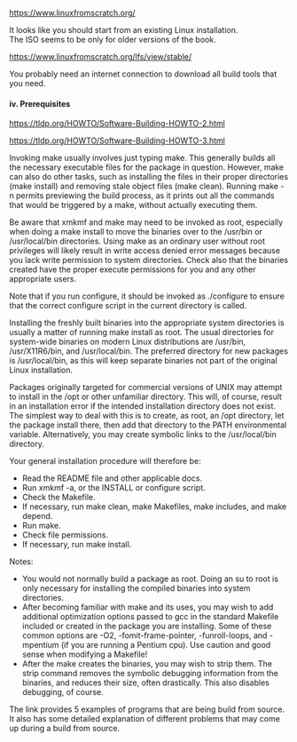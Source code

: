 https://www.linuxfromscratch.org/

It looks like you should start from an existing Linux installation.\
The ISO seems to be only for older versions of the book.

https://www.linuxfromscratch.org/lfs/view/stable/

You probably need an internet connection to download all build tools that you need.

#### iv. Prerequisites

https://tldp.org/HOWTO/Software-Building-HOWTO-2.html

https://tldp.org/HOWTO/Software-Building-HOWTO-3.html

Invoking make usually involves just typing make. This generally builds all the necessary executable files for the package in question. However, make can also do other tasks, such as installing the files in their proper directories (make install) and removing stale object files (make clean). Running make -n permits previewing the build process, as it prints out all the commands that would be triggered by a make, without actually executing them.

Be aware that xmkmf and make may need to be invoked as root, especially when doing a make install to move the binaries over to the /usr/bin or /usr/local/bin directories. Using make as an ordinary user without root privileges will likely result in write access denied error messages because you lack write permission to system directories. Check also that the binaries created have the proper execute permissions for you and any other appropriate users.

Note that if you run configure, it should be invoked as ./configure to ensure that the correct configure script in the current directory is called.

Installing the freshly built binaries into the appropriate system directories is usually a matter of running make install as root. The usual directories for system-wide binaries on modern Linux distributions are /usr/bin, /usr/X11R6/bin, and /usr/local/bin. The preferred directory for new packages is /usr/local/bin, as this will keep separate binaries not part of the original Linux installation.

Packages originally targeted for commercial versions of UNIX may attempt to install in the /opt or other unfamiliar directory. This will, of course, result in an installation error if the intended installation directory does not exist. The simplest way to deal with this is to create, as root, an /opt directory, let the package install there, then add that directory to the PATH environmental variable. Alternatively, you may create symbolic links to the /usr/local/bin directory.

Your general installation procedure will therefore be:

- Read the README file and other applicable docs.
- Run xmkmf -a, or the INSTALL or configure script.
- Check the Makefile.
- If necessary, run make clean, make Makefiles, make includes, and make depend.
- Run make.
- Check file permissions.
- If necessary, run make install.

Notes:
- You would not normally build a package as root. Doing an su to root is only necessary for installing the compiled binaries into system directories.
- After becoming familiar with make and its uses, you may wish to add additional optimization options passed to gcc in the standard Makefile included or created in the package you are installing. Some of these common options are -O2, -fomit-frame-pointer, -funroll-loops, and -mpentium (if you are running a Pentium cpu). Use caution and good sense when modifying a Makefile! 
- After the make creates the binaries, you may wish to strip them. The strip command removes the symbolic debugging information from the binaries, and reduces their size, often drastically. This also disables debugging, of course.

The link provides 5 examples of programs that are being build from source.\
It also has some detailed explanation of different problems that may come up during a build from source.
